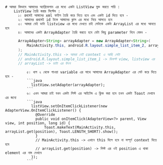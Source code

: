     # আমরা কিভাবে আমাদের অ্যাপ্লিকেশান এর মধ্যে একটা ListView যুক্ত করতে পারি :
        ListView তৈরি করার সিস্টেম :
          ১। প্রথমেই আমাদের xml ফাইল তৈরি করে নিতে হবে এবং একটা id দিতে হবে - 
          ২। আমাদের প্রথমেই id টাকে আমাদের ক্লাস এর মধ্যে নিয়ে আসতে হবে
          ৩। আমরা যেই ডাটা listview এর মধ্যে দেখতে চাই সেটাকে একটা ArrayList এর মধ্যে আনতে হবে 
          ৪। আমাদের একটা ArrayAdapter তৈরি করতে হবে যেটা কিছু parameter নিবে যেমন - 
```java 
      ArrayAdapter<String> arrayAdapter = new ArrayAdapter<String>(
          MainActivity.this, android.R.layout.simple_list_item_2, arrayList
      );
      // MainActivity.this -> আমরা যেই context এ আছি সেটা
      // android.R.layout.simple_list_item_1 -> ডিফল্ট view, listview এর
      // arrayList -> ডাটা এর উৎস
```
              ৫। ধাপ ২ থেকে পাওয়া variable এর সাথে আমাদের ArrayAdapter এর সেট করে দিতে হবে -
              ```java
                listView.setAdapter(arrayAdapter);
              ```
              ৬। এখন আমরা চাই যখন একটা লিস্ট এর আইটেম এ ক্লিক করা হবে তখন একটা Toast দেখাবে এর জন্যে
              ```java
                listView.setOnItemClickListener(new AdapterView.OnItemClickListener() {
                  @Override
                  public void onItemClick(AdapterView<?> parent, View view, int position, long id) {
                      Toast.makeText(MainActivity.this, arrayList.get(position), Toast.LENGTH_SHORT).show();
                  }
                  // MainActivity.this -> এখানে this দিলে হবে না সম্পূর্ণ context দিতে হবে 
                  // arrayList.get(position) -> লিস্ট এর ওই position এ থাকা element এর নাম দেখাবে
                });
              ```
